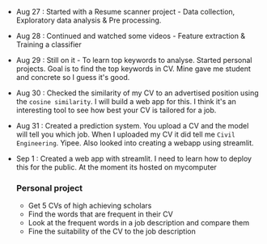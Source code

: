 - Aug 27 : Started with a Resume scanner project - Data collection, Exploratory data analysis & Pre processing.
- Aug 28 : Continued and watched some videos - Feature extraction & Training a classifier
- Aug 29 : Still on it - To learn top keywords to analyse. Started personal projects. Goal is to find the top keywords in CV. Mine gave me student and concrete so I guess it's good.
- Aug 30 : Checked the similarity of my CV to an advertised position using the `cosine similarity`. I will build a web app for this. I think it's an interesting tool to see how best your CV is tailored for a job.
- Aug 31 : Created a prediction system. You upload a CV and the model will tell you which job. When I uploaded my CV it did tell me `Civil Engineering`. Yipee. Also looked into creating a webapp using streamlit.
- Sep 1 : Created a web app with streamlit. I need to learn how to deploy this for the public. At the moment its hosted on mycomputer

  ### Personal project

  - Get 5 CVs of high achieving scholars
  - Find the words that are frequent in their CV
  - Look at the frequent words in a job description and compare them
  - Fine the suitability of the CV to the job description
